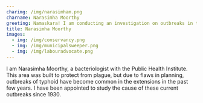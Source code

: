 ```yaml
---
charimg: /img/narasimham.png
charname: Narasimha Moorthy
greeting: Namaskara! I am conducting an investigation on outbreaks in the area
title: Narasimha Moorthy
images:
  - img: /img/conservancy.png
  - img: /img/municipalsweeper.png
  - img: /img/labouradvocate.png
---
```

I am Narasimha Moorthy, a bacteriologist with the Public Health Institute. This area was built to protect from plague, but due to flaws in planning, outbreaks of typhoid have become common in the extensions in the past few years. I have been appointed to study the cause of these current outbreaks since 1930.